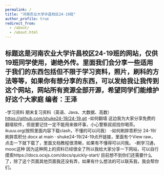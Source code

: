 ```yaml
---
permalink: /
title: "河南农业大学许昌校区24-19班"
author_profile: true
redirect_from: 
  - /about/
  - /about.html
---
```



## 标题**这是河南农业大学许昌校区24-19班的网站，仅供19班同学使用，谢绝外传。里面我们会分享一些适用于我们的东西包括但不限于学习资料，照片，刷科的方法等等，如果你有想分享的东西，可以发给我让我传到这个网站，网站所有资源全部开源，希望同学们能维护好这个大家庭** 编者：王泽
-学习资料
期末复习资料（英语、Java、大数据、高数）https://github.com/shuke24-19/24-19.git
-如何翻墙
这边我为大家分享免费的翻墙软件，但是要记住一定不能用来做坏事，小心警察叔叔找你喝茶。 ikuuu.org(按照里面内容下载clash，不懂的可以问我）
-如何刷胖乖积分
24-19/刷胖乖积分.docx at main · shuke24-19/24-19点开链接，里面有个View raw，点击一下就下载了，里面文档教程很清晰，如果有不懂得可以问我。
-刷学习通，mooc这种
因为这种网上的资料已经很全了所以我给大家分享一下网站，可以自行摸索https://docs.ocsjs.com/docs/quickly-start/
目前想不到你们还需要什么了，除了这个页面其他页面我还没有弄，如果有什么想法的可以联系我，我会帮你们。
